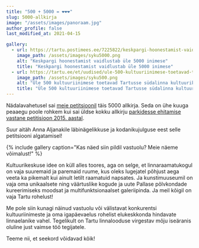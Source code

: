 ```yaml
---
title: "500 + 5000 = ❤️❤️❤️"
slug: 5000-allkirja
image: "/assets/images/panoraam.jpg"
author_profile: false
last_modified_at: 2021-04-15

gallery:
  - url: https://tartu.postimees.ee/7225822/keskpargi-hoonestamist-vaidlustab-ule-5000-inimese
    image_path: /assets/images/syku5000.png
    alt: "Keskpargi hoonestamist vaidlustab üle 5000 inimese"
    title: "Keskpargi hoonestamist vaidlustab üle 5000 inimese"
  - url: https://tartu.ee/et/uudised/ule-500-kultuuriinimese-toetavad-tartusse-sudalinna-kultuurikeskuse-ehitamist
    image_path: /assets/images/syku500.png
    alt: "Üle 500 kultuuriinimese toetavad Tartusse südalinna kultuurikeskuse ehitamist"
    title: "Üle 500 kultuuriinimese toetavad Tartusse südalinna kultuurikeskuse ehitamist"
---
```


Nädalavahetusel sai [meie petitsioonil](https://www.change.org/p/tartu-linnapea-peatada-tartu-kesklinna-pargi-maharaiumist-selleks-et-süku-ehitada) täis 5000 allkirja. Seda on ühe kuuga peaaegu poole rohkem kui sai üldse kokku allkirju [parkidesse ehitamise vastane petitisioon 2015. aastal](https://petitsioon.ee/tartupargid).

Suur aitäh Anna Aljanakile läbinägelikkuse ja kodanikujulguse eest selle petitsiooni algatamisel!

{% include gallery caption="Kas näed siin pildil vastuolu? Meie näeme võimalust!" %}

Kultuurikeskuse idee on küll alles toores, aga on selge, et linnaraamatukogul on vaja suuremaid ja paremaid ruume, kus oleks lugejatel põhjust aega veeta ka pikemalt kui ainult letilt raamatuid napsates. Ja kunstimuuseumil on vaja oma unikaalsete ning väärtuslike kogude ja uute Pallase põlvkondade kureerimiseks moodsat ja multifunktsionaalset galeriipinda. Ja meil kõigil on vaja Tartu rohelust!

Me pole siin kunagi näinud vastuolu või välistavat konkurentsi kultuuriinimeste ja oma igapäevaelus rohelist elukeskkonda hindavate linnaelanike vahel. Tegelikult on Tartu linnalooduse virgestav mõju iseäranis oluline just vaimse töö tegijatele.

Teeme nii, et seekord võidavad kõik!